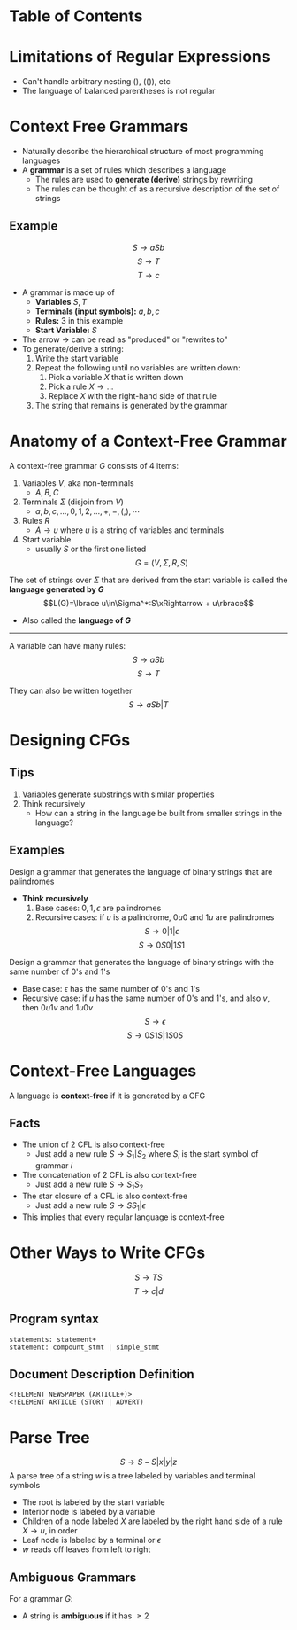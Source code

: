 # Table of Contents

# Limitations of Regular Expressions
- Can't handle arbitrary nesting (), (()), etc
- The language of balanced parentheses is not regular

# Context Free Grammars
- Naturally describe the hierarchical structure of most programming languages
- A **grammar** is a set of rules which describes a language
	- The rules are used to **generate (derive)** strings by rewriting
	- The rules can be thought of as a recursive description of the set of strings
## Example
$$S\rightarrow aSb$$
$$S\rightarrow T$$
$$T\rightarrow c$$
- A grammar is made up of
	- **Variables** $S,T$
	- **Terminals (input symbols):** $a,b,c$
	- **Rules:** 3 in this example
	- **Start Variable:** $S$
- The arrow $\rightarrow$ can be read as "produced" or "rewrites to"
- To generate/derive a string:
	1. Write the start variable
	2. Repeat the following until no variables are written down:
		1. Pick a variable $X$ that is written down
		2. Pick a rule $X\rightarrow\dots$
		3. Replace $X$ with the right-hand side of that rule
	3. The string that remains is generated by the grammar

# Anatomy of a Context-Free Grammar
A context-free grammar $G$ consists of 4 items:
1. Variables $V$, aka non-terminals
	- $A,B,C$
2. Terminals $\Sigma$ (disjoin from $V$)
	- $a,b,c,\dots,0,1,2,\dots,+,-,(,),\cdots$
3. Rules $R$
	- $A\rightarrow u$ where $u$ is a string of variables and terminals
4. Start variable
	- usually $S$ or the first one listed
$$G=(V,\Sigma,R,S)$$

The set of strings over $\Sigma$ that are derived from the start variable is called the **language generated by $G$**
$$L(G)=\lbrace u\in\Sigma^*:S\xRightarrow + u\rbrace$$
- Also called the **language of $G$**
---
A variable can have many rules:
$$S\rightarrow aSb$$
$$S\rightarrow T$$

They can also be written together
$$S\rightarrow aSb | T$$

# Designing CFGs
## Tips
1. Variables generate substrings with similar properties
2. Think recursively
	- How can a string in the language be built from smaller strings in the language?

## Examples
Design a grammar that generates the language of binary strings that are palindromes
- **Think recursively**
	1. Base cases: $0,1,\epsilon$ are palindromes
	2. Recursive cases: if $u$ is a palindrome, $0u0$ and $1u$ are palindromes
$$S\rightarrow 0|1|\epsilon$$
$$S\rightarrow 0S0|1S1$$

Design a grammar that generates the language of binary strings with the same number of 0's and 1's
- Base case: $\epsilon$ has the same number of 0's and 1's
- Recursive case: if $u$ has the same number of 0's and 1's, and also $v$, then $0u1v$ and $1u0v$
$$S\rightarrow \epsilon$$
$$S\rightarrow 0S1S|1S0S$$

# Context-Free Languages
A language is **context-free** if it is generated by a CFG
## Facts
- The union of 2 CFL is also context-free
	- Just add a new rule $S\rightarrow S_1|S_2$ where $S_i$ is the start symbol of grammar $i$
- The concatenation of 2 CFL is also context-free
	- Just add a new rule $S\rightarrow S_1S_2$
- The star closure of a CFL is also context-free
	- Just add a new rule $S\rightarrow SS_1|\epsilon$
- This implies that every regular language is context-free

# Other Ways to Write CFGs
$$ S\rightarrow TS$$
$$T\rightarrow c|d$$

## Program syntax
```
statements: statement+
statement: compount_stmt | simple_stmt
```

## Document Description Definition
```
<!ELEMENT NEWSPAPER (ARTICLE+)>
<!ELEMENT ARTICLE (STORY | ADVERT)
```

# Parse Tree
$$S\rightarrow S-S|x|y|z$$
A parse tree of a string $w$ is a tree labeled by variables and terminal symbols
- The root is labeled by the start variable
- Interior node is labeled by a variable
- Children of a node labeled $X$ are labeled by the right hand side of a rule $X\rightarrow u$, in order
- Leaf node is labeled by a terminal or $\epsilon$
- $w$ reads off leaves from left to right
## Ambiguous Grammars
For a grammar $G$:
- A string is **ambiguous** if it has $\ge 2$ 